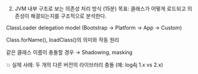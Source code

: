 2. JVM 내부 구조로 보는 의존성 처리 방식 (15분)
   목표: 클래스가 어떻게 로드되고 의존성이 해결되는지를 구조적으로 분석한다.

ClassLoader delegation model (Bootstrap → Platform → App → Custom)

Class.forName(), loadClass()의 의미와 작동 원리

같은 클래스 이름이 충돌할 경우 → Shadowing, masking

💥 실제 사례: 두 개의 다른 버전의 라이브러리 충돌 (예: log4j 1.x vs 2.x)
